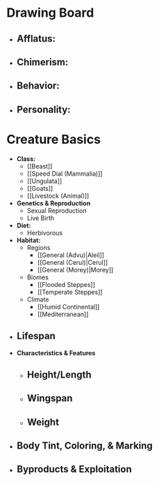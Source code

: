  # Drawing Board
- **Afflatus:**
	- 
- **Chimerism:**
	- 
- **Behavior:**
	- 
- **Personality:**
	- 
# Creature Basics
- **Class:**
	- [[Beast]]
	- [[Speed Dial (Mammalia)]]
	- [[Ungulata]]
	- [[Goats]]
	- [[Livestock (Animal)]]
- **Genetics & Reproduction**
	- Sexual Reproduction
	- Live Birth
- **Diet:**
	- Herbivorous
- **Habitat:**
	- Regions
		- [[General (Advu)|Aleil]]
		- [[General (Cerul)|Cerul]]
		- [[General (Morey)|Morey]]
	- Biomes
		- [[Flooded Steppes]]
		- [[Temperate Steppes]]
	- Climate
		- [[Humid Continental]]
		- [[Mediterranean]]
- **Lifespan**
	- 
- **Characteristics & Features**
	- Height/Length
		- 
	- Wingspan
		- 
	- Weight
		- 
- **Body Tint, Coloring, & Marking**
	- 
- **Byproducts & Exploitation**
	- 